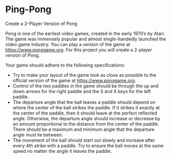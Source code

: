 # Ping-Pong
Create a 2-Player Version of Pong

Pong is one of the earliest video games, created in the early 1970’s by Atari. The game was immensely popular and almost single-handedly launched the video game industry. You can play a version of the game at https://www.ponggame.org. For this project you will create a 2-player version of Pong.  

Your game should adhere to the following specifications: 

- Try to make your layout of the game look as close as possible to the official version of the game at https://www.ponggame.org.
- Control of the two paddles in the game should be through the up and down arrows for the right paddle and the S and X keys for the left paddle.
- The departure angle that the ball leaves a paddle should depend on where the center of the ball strikes the paddle. If it strikes it exactly at the center of the paddle, then it should leave at the perfect reflected angle. Otherwise, the departure angle should increase or decrease by an amount proportional to the distance from the center of the paddle. There should be a maximum and minimum angle that the departure angle must lie between.
- The movement of the ball should start out slowly and increase after every 4th strike with a paddle.  Try to ensure the ball moves at the same speed no matter the angle it leaves the paddle.

